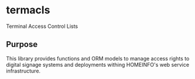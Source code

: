 # termacls
Terminal Access Control Lists

## Purpose
This library provides functions and ORM models to manage access rights to digital signage systems and deployments withing HOMEINFO's web service infrastructure.
